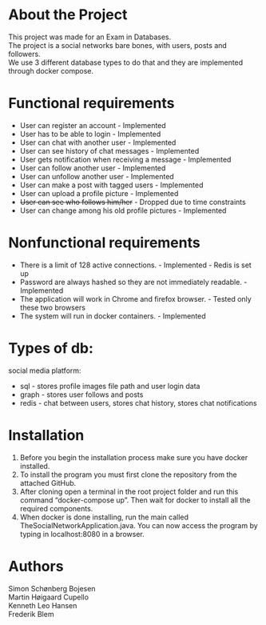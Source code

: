 # About the Project
This project was made for an Exam in Databases.<br>
The project is a social networks bare bones, with users, posts and followers.<br>
We use 3 different database types to do that and they are implemented through docker compose.

# Functional requirements
* User can register an account 						- Implemented
* User has to be able to login 						- Implemented
* User can chat with another user 					- Implemented
* User can see history of chat messages 			- Implemented
* User gets notification when receiving a message 	- Implemented
* User can follow another user 						- Implemented
* User can unfollow another user					- Implemented
* User can make a post with tagged users			- Implemented
* User can upload a profile picture					- Implemented
* <strike>User can see who follows him/her</strike>	- Dropped due to time constraints
* User can change among his old profile pictures	- Implemented

# Nonfunctional requirements
* There is a limit of 128 active connections. 		- Implemented - Redis is set up 
* Password are always hashed so they are not immediately readable.	- Implemented 
* The application will work in Chrome and firefox browser. 		- Tested only these two browsers
* The system will run in docker containers.			- Implemented

# Types of db:
social media platform:
* sql       - stores profile images file path and user login data
* graph     - stores user follows and posts
* redis     - chat between users, stores chat history, stores chat notifications

# Installation
1. Before you begin the installation process make sure you have docker installed.
2. To install the program you must first clone the repository from the attached GitHub.
3. After cloning open a terminal in the root project folder and run this command “docker-compose up”. Then wait for docker to install all the required components.
4. When docker is done installing, run the main called TheSocialNetworkApplication.java.
You can now access the program by typing in localhost:8080 in a browser.

# Authors
Simon Schønberg Bojesen<br>
Martin Høigaard Cupello<br>
Kenneth Leo Hansen<br>
Frederik Blem


